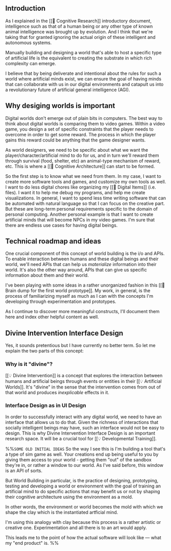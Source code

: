 ## Introduction

As I explained in the [[📝 Cognitive Research]] introductory document, intelligence such as that of a human being or any other type of known animal intelligence was brought up by evolution. And I think that we're taking that for granted ignoring the actual origin of these intelligent and autonomous systems.

Manually building and designing a world that's able to host a specific type of artificial life is the equivalent to creating the substrate in which rich complexity can emerge. 

I believe that by being deliverate and intentional about the rules for such a world where artificial minds exist, we can ensure the goal of having minds that can collaborate with us in our digital environments and catapult us into a revolutionary future of artificial general intelligence (AGI).

## Why desiging worlds is important

Digital worlds don't emerge out of plain bits in computers. The best way to think about digital worlds is comparing them to video games. Within a video game, you design a set of specific constraints that the player needs to overcome in order to get some reward. The process in which the player gains this reward could be anything that the game designer wants. 

As world designers, we need to be specific about what we want the player/character/artificial mind to do for us, and in turn we'll reward them through survival (food, shelter, etc) an animal-type mechanism of reward, etc. This is where a [[📝 Cognitive Architecture]] can start to be formed.

So the first step is to know what we need from them. In my case, I want to create more software tools and games, and customize my own tools as well. I want to do less digital chores like organizing my [[📝 Digital Items]] (i.e. files). I want it to help me debug my programs, and help me create visualizations. In general, I want to spend less time writing software that can be automated with natural language so that I can focus on the creative part. But these are long-term personal requirements specific to the domain of personal computing. Another personal example is that I want to create artificial minds that will become NPCs in my video games. I'm sure that there are endless use cases for having digital beings.

## Technical roadmap and ideas

One crucial component of this concept of world building is the i/o and APIs. To enable interaction between humans and these digital beings and their world, we'll need APIs that can help us _materialize_ information into their world. It's also the other way around, APIs that can give us specific information about them and their world.

I've been playing with some ideas in a rather unorganized fashion in this [[🧠 Brain dump for the first world prototype]]. My work, in general, is the process of familiarizing myself as much as I can with the concepts I'm developing through experimentation and prototypes.

As I continue to discover more meaningful constructs, I'll document them here and index other helpful content as well.

## Divine Intervention Interface Design

Yes, it sounds pretentious but I have currently no better term. So let me explain the two parts of this concept:

### Why is it "divine"?

[[💡 Divine Intervention]] is a concept that explores the interaction between humans and artificial beings through events or entities in their [[💡 Artificial Worlds]]. It's "divine" in the sense that the intervention comes from out of that world and produces _inexplicable_ effects in it.

### Interface Design as in UI Design

In order to successfully interact with any digital world, we need to have an interface that allows us to do that. Given the richness of interactions that socially intelligent beings may have, such an interface would not be easy to design. This is why Divine Intervention Interface Design is an important research space. It will be a crucial tool for [[💡 Developmental Training]].



%%`SOME OLD INITIAL IDEAS`
So the way I see this is I'm building a tool that's a type of sim game as well. Your creations end up being useful to you by giving them access to your world - getting them "out" of the sandbox they're in, or rather a window to our world. As I've said before, this window is an API of sorts.

But World Building in particular, is the practice of designing, prototyping, testing and developing a world or environment with the goal of training an artificial mind to do specific actions that may benefit us or not by shaping their cognitive architecture using the environment as a mold.

In other words, the environment or world becomes the mold with which we shape the clay which is the instantiated artficial mind.

I'm using this analogy with clay because this process is a rather artistic or creative one. Experimentation and all there is to an art would apply.

This leads me to the point of how the actual software will look like — what my "end product" is.
%%